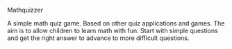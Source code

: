 Mathquizzer

A simple math quiz game. Based on other quiz applications and games. The aim is to allow children to learn math with fun. 
Start with simple questions and get the right answer to advance to more difficult questions.
